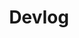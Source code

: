---
layout: list
title: "Devlog"
# permalink: /devlog/
slug: devlog
description: >
  cs, dev 공부 내용 정리.
category: devlog
---